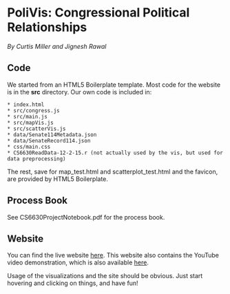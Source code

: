 # PoliVis: Congressional Political Relationships

*By Curtis Miller and Jignesh Rawal*

## Code

We started from an HTML5 Boilerplate template. Most code for the website is in the **src** directory. Our own code is included in:

	* index.html
	* src/congress.js
	* src/main.js
	* src/mapVis.js
	* src/scatterVis.js
	* data/Senate114Metadata.json
	* data/SenateRecord114.json
	* css/main.css
	* CS6630ReadData-12-2-15.r (not actually used by the vis, but used for data preprocessing)

The rest, save for map_test.html and scatterplot_test.html and the favicon, are provided by HTML5 Boilerplate.

## Process Book

See CS6630ProjectNotebook.pdf for the process book.

## Website

You can find the live website [here](http://ntguardian.github.io). This website also contains the YouTube video demonstration, which is also available [here](https://www.youtube.com/watch?v=wa0vqh6O1Qw).

Usage of the visualizations and the site should be obvious. Just start hovering and clicking on things, and have fun!